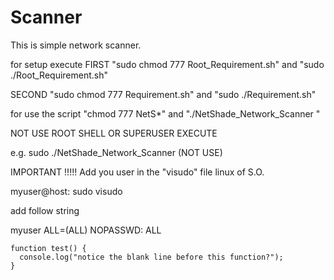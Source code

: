 # Scanner

This is simple network scanner.

for setup execute FIRST "sudo chmod 777 Root_Requirement.sh" and "sudo ./Root_Requirement.sh"

SECOND "sudo chmod 777 Requirement.sh" and "sudo ./Requirement.sh"


for use the script "chmod 777 NetS*" and "./NetShade_Network_Scanner " 

NOT USE ROOT SHELL OR SUPERUSER EXECUTE

e.g.    sudo ./NetShade_Network_Scanner  (NOT USE)


IMPORTANT !!!!!
Add you user in the "visudo" file linux of S.O. 

myuser@host: sudo visudo

add follow string 

myuser ALL=(ALL) NOPASSWD: ALL

```
function test() {
  console.log("notice the blank line before this function?");
}
```

